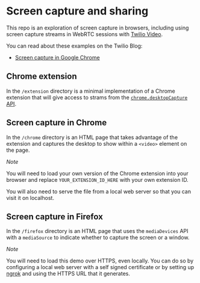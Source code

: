 # Screen capture and sharing

This repo is an exploration of screen capture in browsers, including using screen capture streams in WebRTC sessions with [Twilio Video](https://www.twilio.com/docs/api/video).

You can read about these examples on the Twilio Blog:

* [Screen capture in Google Chrome](https://www.twilio.com/blog/2017/10/screen-capture-in-google-chrome.html)

## Chrome extension

In the `/extension` directory is a minimal implementation of a Chrome extension that will give access to strams from the [`chrome.desktopCapture` API](https://developer.chrome.com/extensions/desktopCapture).

## Screen capture in Chrome

In the `/chrome` directory is an HTML page that takes advantage of the extension and captures the desktop to show within a `<video>` element on the page.

*Note*

You will need to load your own version of the Chrome extension into your browser and replace `YOUR_EXTENSION_ID_HERE` with your own extension ID.

You will also need to serve the file from a local web server so that you can visit it on localhost.

## Screen capture in Firefox

In the `/firefox` directory is an HTML page that uses the `mediaDevices` API with a `mediaSource` to indicate whether to capture the screen or a window.

*Note*

You will need to load this demo over HTTPS, even locally. You can do so by configuring a local web server with a self signed certificate or by setting up [ngrok](https://ngrok.com) and using the HTTPS URL that it generates.